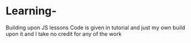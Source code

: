 # Learning-
Building upon JS lessons 
Code is given in tutorial and just my own build upon it and I take no credit for any of the work
